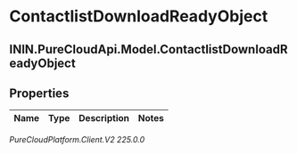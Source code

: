 # ContactlistDownloadReadyObject

## ININ.PureCloudApi.Model.ContactlistDownloadReadyObject

## Properties

|Name | Type | Description | Notes|
|------------ | ------------- | ------------- | -------------|



_PureCloudPlatform.Client.V2 225.0.0_
